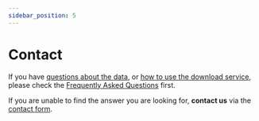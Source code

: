 ```yaml
---
sidebar_position: 5
---
```


# Contact
If you have [questions about the data](/a-data-groundbased), or [how to use the download service](/general/download), please check the [Frequently Asked Questions](/general/faq) first. 

If you are unable to find the answer you are looking for, **contact us** via the [contact form](https://www.meteoswiss.admin.ch/about-us/contact/contact-form.html).
